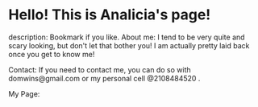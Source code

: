 <h1>Hello! This is Analicia's page!</h1>

</body> description: Bookmark if you like.

<body> About me: I tend to be very quite and scary looking, 
but don't let that bother you! 
I am actually pretty laid back once you get to know me!

<p> Contact: If you need to contact me, you can do so with
domwins@gmail.com or my personal cell @2108484520 .</p>

<!DOCTYPE html> 
<html> 
<body> 

</body> 
</html> My Page:


